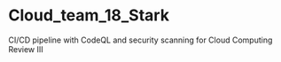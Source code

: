 # Cloud_team_18_Stark
CI/CD pipeline with CodeQL and security scanning for Cloud Computing Review III
